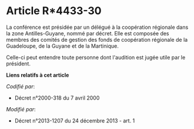 # Article R*4433-30

La conférence est présidée par un délégué à la coopération régionale dans la zone Antilles-Guyane, nommé par décret. Elle est
composée des membres des comités de gestion des fonds de coopération régionale de la Guadeloupe, de la Guyane et de la
Martinique.

Celle-ci peut entendre toute personne dont l'audition est jugée utile par le président.

**Liens relatifs à cet article**

_Codifié par_:

  - Décret n°2000-318 du 7 avril 2000

_Modifié par_:

  - Décret n°2013-1207 du 24 décembre 2013 - art. 1
